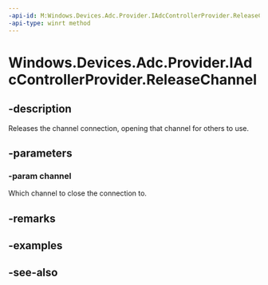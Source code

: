 ```yaml
---
-api-id: M:Windows.Devices.Adc.Provider.IAdcControllerProvider.ReleaseChannel(System.Int32)
-api-type: winrt method
---
```


<!-- Method syntax
public void ReleaseChannel(System.Int32 channel)
-->

# Windows.Devices.Adc.Provider.IAdcControllerProvider.ReleaseChannel

## -description
Releases the channel connection, opening that channel for others to use.

## -parameters
### -param channel
Which channel to close the connection to.

## -remarks

## -examples

## -see-also
